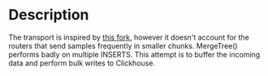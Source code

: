 # Description

The transport is inspired by [this
fork](https://github.com/h4sh5/goflow-clickhouse), however it doesn't account
for the routers that send samples frequently in smaller chunks. MergeTree()
performs badly on multiple INSERTS. This attempt is to buffer the incoming data
and perform bulk writes to Clickhouse.

